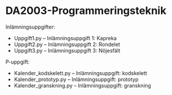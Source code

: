 # DA2003-Programmeringsteknik

Inlämningsuppgifter:
- Uppgift1.py – Inlämningsuppgift 1: Kapreka
- Uppgift2.py – Inlämningsuppgift 2: Rondelet
- Uppgift3.py – Inlämningsuppgift 3: Nöjesfält

P-uppgift:
- Kalender_kodskelett.py – Inlämningsuppgift: kodskelett
- Kalender_prototyp.py – Inlämningsuppgift: prototyp
- Kalender_granskning.py – Inlämningsuppgift: granskning
